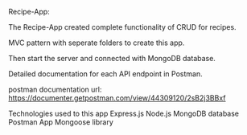 Recipe-App:

The Recipe-App created complete functionality of CRUD for recipes.

MVC pattern with seperate folders  to create this app.

Then start the server and connected with MongoDB database.

Detailed documentation for each API endpoint in Postman.

postman documentation url:
https://documenter.getpostman.com/view/44309120/2sB2j3BBxf

Technologies used to this app
Express.js
Node.js
MongoDB database
Postman App
Mongoose library